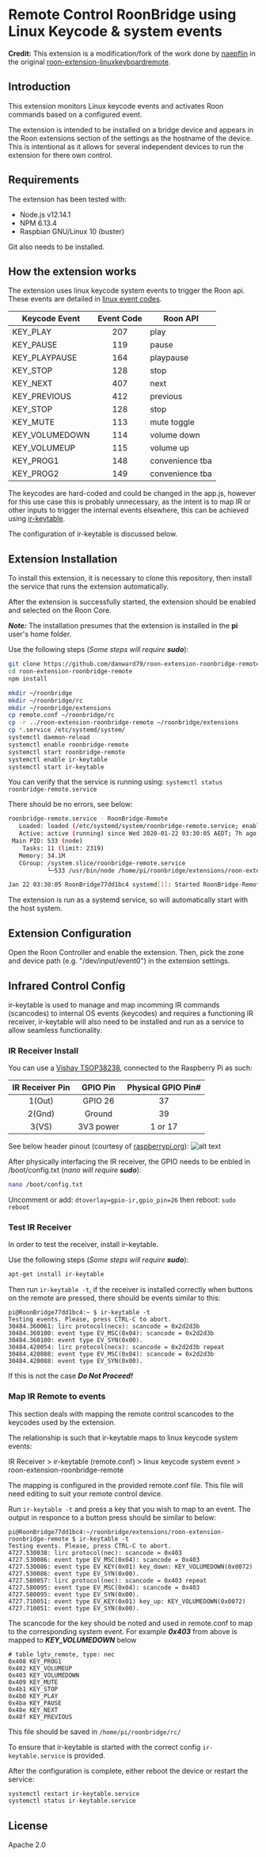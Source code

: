 # Remote Control RoonBridge using Linux Keycode & system events

**Credit:** This extension is a modification/fork of the work done by [naepflin](https://github.com/naepflin) in the original [roon-extension-linuxkeyboardremote](https://github.com/naepflin/roon-extension-linuxkeyboardremote).

## Introduction

This extension monitors Linux keycode events and activates Roon commands based on a configured event.

The extension is intended to be installed on a bridge device and appears in the Roon extensions section of the settings as the hostname of the device. This is intentional as it allows for several independent devices to run the extension for there own control.

## Requirements

The extension has been tested with:
- Node.js v12.14.1
- NPM 6.13.4
- Raspbian GNU/Linux 10 (buster)

Git also needs to be installed.

## How the extension works

The extension uses linux keycode system events to trigger the Roon api. These events are detailed in [linux event codes](https://github.com/torvalds/linux/blob/master/include/uapi/linux/input-event-codes.h). 

| Keycode Event | Event Code | Roon API       |
| ------------- |:----------:|----------------|
| KEY_PLAY      | 207        | play           |
| KEY_PAUSE     | 119        | pause          |
| KEY_PLAYPAUSE | 164        | playpause      |
| KEY_STOP      | 128        | stop           |
| KEY_NEXT      | 407        | next           |   
| KEY_PREVIOUS  | 412        | previous       |
| KEY_STOP      | 128        | stop           |
| KEY_MUTE      | 113        | mute toggle    |
| KEY_VOLUMEDOWN| 114        | volume down    |
| KEY_VOLUMEUP  | 115        | volume up      |
| KEY_PROG1     | 148        | convenience tba|
| KEY_PROG2     | 149        | convenience tba|

The keycodes are hard-coded and could be changed in the app.js, however for this use case this is probably unnecessary, as the intent is to map IR or other inputs to trigger the internal events elsewhere, this can be achieved using [ir-keytable](https://manpages.debian.org/testing/ir-keytable/ir-keytable.1.en.html). 

The configuration of ir-keytable is discussed below.

## Extension Installation

To install this extension, it is necessary to clone this repository, then install the service that runs the extension automatically. 

After the extension is successfully started, the extension should be enabled and selected on the Roon Core.

***Note:*** The installation presumes that the extension is installed in the **pi** user's home folder.

Use the following steps (*Some steps will require **sudo***): 
```bash
git clone https://github.com/danward79/roon-extension-roonbridge-remote.git
cd roon-extension-roonbridge-remote
npm install

mkdir ~/roonbridge
mkdir ~/roonbridge/rc
mkdir ~/roonbridge/extensions
cp remote.conf ~/roonbridge/rc
cp -r ../roon-extension-roonbridge-remote ~/roonbridge/extensions
cp *.service /etc/systemd/system/
systemctl daemon-reload
systemctl enable roonbridge-remote
systemctl start roonbridge-remote
systemctl enable ir-keytable
systemctl start ir-keytable
```

You can verify that the service is running using:
`systemctl status roonbridge-remote.service `

There should be no errors, see below:
```bash
roonbridge-remote.service - RoonBridge-Remote
   Loaded: loaded (/etc/systemd/system/roonbridge-remote.service; enabled; vendor preset: enabled)
   Active: active (running) since Wed 2020-01-22 03:30:05 AEDT; 7h ago
 Main PID: 533 (node)
    Tasks: 11 (limit: 2319)
   Memory: 34.1M
   CGroup: /system.slice/roonbridge-remote.service
           └─533 /usr/bin/node /home/pi/roonbridge/extensions/roon-extension-linuxkeyboardremote/.

Jan 22 03:30:05 RoonBridge77dd1bc4 systemd[1]: Started RoonBridge-Remote.
```

The extension is run as a systemd service, so will automatically start with the host system.

## Extension Configuration

Open the Roon Controller and enable the extension. Then, pick the zone and device path (e.g. "/dev/input/event0") in the extension settings.

## Infrared Control Config

ir-keytable is used to manage and map incomming IR commands (scancodes) to internal OS events (keycodes) and requires a functioning IR receiver, ir-keytable will also need to be installed and run as a service to allow seamless functionality.

### IR Receiver Install

You can use a [Vishay TSOP38238](https://www.vishay.com/product?docid=82491), connected to the Raspberry Pi as such:

| IR Receiver Pin | GPIO Pin  | Physical GPIO Pin# |
|:---------------:|:---------:|:------------------:|
| 1(Out)          | GPIO 26   | 37                 |
| 2(Gnd)          | Ground    | 39                 |
| 3(VS)           | 3V3 power | 1 or 17            |

See below header pinout (courtesy of [raspberrypi.org](https://www.raspberrypi.org)):
![alt text](GPIO-Pinout-Diagram-2.png "Raspberry Pi Header pinout")

After physically interfacing the IR receiver, the GPIO needs to be enbled in /boot/config.txt (*nano will require **sudo***):
```bash
nano /boot/config.txt
```

Uncomment or add: `dtoverlay=gpio-ir,gpio_pin=26`
then reboot: `sudo reboot`

### Test IR Receiver

In order to test the receiver, install ir-keytable.

Use the following steps (*Some steps will require **sudo***):
```bash
apt-get install ir-keytable
```

Then run `ir-keytable -t`, if the receiver is installed correctly when buttons on the remote are pressed, there should be events similar to this:

```
pi@RoonBridge77dd1bc4:~ $ ir-keytable -t
Testing events. Please, press CTRL-C to abort.
30484.360061: lirc protocol(necx): scancode = 0x2d2d3b
30484.360100: event type EV_MSC(0x04): scancode = 0x2d2d3b
30484.360100: event type EV_SYN(0x00).
30484.420054: lirc protocol(necx): scancode = 0x2d2d3b repeat
30484.420088: event type EV_MSC(0x04): scancode = 0x2d2d3b
30484.420088: event type EV_SYN(0x00).
```

If this is not the case ***Do Not Proceed!***

### Map IR Remote to events

This section deals with mapping the remote control scancodes to the keycodes used by the extension.

The relationship is such that ir-keytable maps to linux keycode system events:

   IR Receiver > ir-keytable (remote.conf) > linux keycode system event > roon-extension-roonbridge-remote

The mapping is configured in the provided remote.conf file. This file will need editing to suit your remote control device.

Run `ir-keytable -t` and press a key that you wish to map to an event. The output in responce to a button press should be similar to below:

```
pi@RoonBridge77dd1bc4:~/roonbridge/extensions/roon-extension-roonbridge-remote $ ir-keytable -t
Testing events. Please, press CTRL-C to abort.
4727.530038: lirc protocol(nec): scancode = 0x403
4727.530086: event type EV_MSC(0x04): scancode = 0x403
4727.530086: event type EV_KEY(0x01) key_down: KEY_VOLUMEDOWN(0x0072)
4727.530086: event type EV_SYN(0x00).
4727.580057: lirc protocol(nec): scancode = 0x403 repeat
4727.580095: event type EV_MSC(0x04): scancode = 0x403
4727.580095: event type EV_SYN(0x00).
4727.710051: event type EV_KEY(0x01) key_up: KEY_VOLUMEDOWN(0x0072)
4727.710051: event type EV_SYN(0x00).
```

The scancode for the key should be noted and used in remote.conf to map to the corresponding system event. For example ***0x403*** from above is mapped to ***KEY_VOLUMEDOWN*** below

```
# table lgtv_remote, type: nec
0x408 KEY_PROG1
0x402 KEY_VOLUMEUP
0x403 KEY_VOLUMEDOWN
0x409 KEY_MUTE
0x4b1 KEY_STOP
0x4b0 KEY_PLAY
0x4ba KEY_PAUSE
0x48e KEY_NEXT
0x48f KEY_PREVIOUS
```

This file should be saved in `/home/pi/roonbridge/rc/`

To ensure that ir-keytable is started with the correct config `ir-keytable.service` is provided.

After the configuration is complete, either reboot the device or restart the service:

```bash
systemctl restart ir-keytable.service 
systemctl status ir-keytable.service 
```

## License

Apache 2.0
